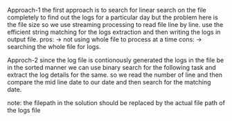 Approach-1
the first approach is to search for linear search on the file completely to find out the logs for a particular day but the problem here is the file size so we use streaming processing to read file line by line.
use the efficient string matching for the logs extraction and then writing the logs in output file.
pros:
-> not using whole file to process at a time 
cons:
-> searching the whole file for logs.

Approch-2
since the log file is contionously generated the logs in the file be in the sorted manner we can use binary search for the following task and extract the log details for the same.
so we read the number of line and then compare the mid line date to our date and then search for the matching date.

note: the filepath in the solution should be replaced by the actual file path of the logs file
